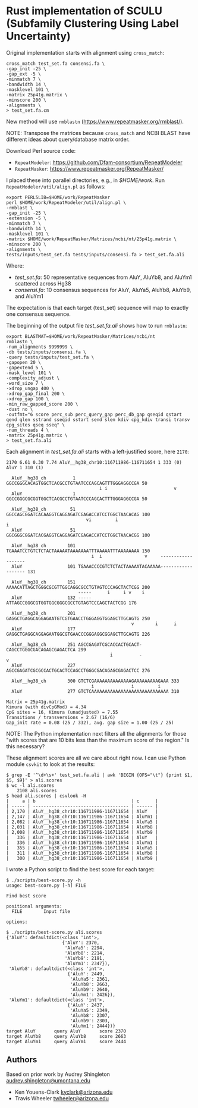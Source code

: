 # Rust implementation of SCULU (Subfamily Clustering Using Label Uncertainty)

Original implementation starts with alignment using `cross_match`:

```
cross_match test_set.fa consensi.fa \
-gap_init -25 \
-gap_ext -5 \
-minmatch 7 \
-bandwidth 14 \
-masklevel 101 \
-matrix 25p41g.matrix \
-minscore 200 \
-alignments \
> test_set.fa.cm
```

New method will use `rmblastn` (https://www.repeatmasker.org/rmblast/).

NOTE: Transpose the matrices because `cross_match` and NCBI BLAST have different ideas about query/database matrix order.

Download Perl source code:

* `RepeatModeler`: https://github.com/Dfam-consortium/RepeatModeler
* `RepeatMasker`: https://www.repeatmasker.org/RepeatMasker/

I placed these into parallel directories, e.g., in _$HOME/work_.
Run `RepeatModeler/util/align.pl` as follows:

```
export PERL5LIB=$HOME/work/RepeatMasker 
perl $HOME/work/RepeatModeler/util/align.pl \
-rmblast \
-gap_init -25 \
-extension -5 \
-minmatch 7 \
-bandwidth 14 \
-masklevel 101 \
-matrix $HOME/work/RepeatMasker/Matrices/ncbi/nt/25p41g.matrix \
-minscore 200 \
-alignments \
tests/inputs/test_set.fa tests/inputs/consensi.fa > test_set.fa.ali
```

Where:

* _test_set.fa_: 50 representative sequences from AluY, AluYb8, and AluYm1 scattered across Hg38
* _consensi.fa_: 10 consensus sequences for AluY, AluYa5, AluYb8, AluYb9, and AluYm1

The expectation is that each target (test_set) sequence will map to exactly one consensus sequence.

The beginning of the output file _test_set.fa.ali_ shows how to run `rmblastn`:

```
export BLASTMAT=$HOME/work/RepeatMasker/Matrices/ncbi/nt
rmblastn \
-num_alignments 9999999 \
-db tests/inputs/consensi.fa \
-query tests/inputs/test_set.fa \
-gapopen 20 \
-gapextend 5 \
-mask_level 101 \
-complexity_adjust \
-word_size 7 \
-xdrop_ungap 400 \
-xdrop_gap_final 200 \
-xdrop_gap 100 \
-min_raw_gapped_score 200 \
-dust no \
-outfmt="6 score perc_sub perc_query_gap perc_db_gap qseqid qstart qend qlen sstrand sseqid sstart send slen kdiv cpg_kdiv transi transv cpg_sites qseq sseq" \
-num_threads 4 \
-matrix 25p41g.matrix \
> test_set.fa.ali
```

Each alignment in _test_set.fa.ali_ starts with a left-justified score, here `2170`:

```
2170 6.61 0.30 7.74 AluY__hg38_chr10:116711986-116711654 1 333 (0) AluY 1 310 (1)

  AluY__hg38_ch          1 GGCCGGGCACAGTGGCTCACGCCTGTAATCCCAGCAGTTTGGGAGGCCGA 50
                                   i i                         v
  AluY                   1 GGCCGGGCGCGGTGGCTCACGCCTGTAATCCCAGCACTTTGGGAGGCCGA 50

  AluY__hg38_ch         51 GGCCAGCGGATCACAAGGTCAGGAGATCGAGACCATCCTGGCTAACACAG 100
                              vi         i                                 i
  AluY                  51 GGCGGGCGGATCACGAGGTCAGGAGATCGAGACCATCCTGGCTAACACGG 100

  AluY__hg38_ch        101 TGAAATCCTGTCTCTACTAAAAATAAAAAAATTTAAAAATTTAAAAAAAA 150
                                i  i                v     -------------------
  AluY                 101 TGAAACCCCGTCTCTACTAAAAATACAAAAA------------------- 131

  AluY__hg38_ch        151 AAAACATTAGCTGGGCGCGTTGGCAGGCGCCTGTAGTCCCAGCTACTCGG 200
                           -----      i     i v    i
  AluY                 132 -----ATTAGCCGGGCGTGGTGGCGGGCGCCTGTAGTCCCAGCTACTCGG 176

  AluY__hg38_ch        201 GAGGCTGAGGCAGGAGAATGTCGTGAACCTGGGAGGTGGAGCTTGCAGTG 250
                                               v        i      i
  AluY                 177 GAGGCTGAGGCAGGAGAATGGCGTGAACCCGGGAGGCGGAGCTTGCAGTG 226

  AluY__hg38_ch        251 AGCCGAGATCGCACCACTGCACT-CAGCCTGGGCGACAGAGCGAGACTCA 299
                                       i          -                         v
  AluY                 227 AGCCGAGATCGCGCCACTGCACTCCAGCCTGGGCGACAGAGCGAGACTCC 276

  AluY__hg38_ch        300 GTCTCGAAAAAAAAAAAAAAGAAAAAAAAAGAAA 333
                                i              i         i
  AluY                 277 GTCTCAAAAAAAAAAAAAAAAAAAAAAAAAAAAA 310

Matrix = 25p41g.matrix
Kimura (with divCpGMod) = 4.34
CpG sites = 16, Kimura (unadjusted) = 7.55
Transitions / transversions = 2.67 (16/6)
Gap_init rate = 0.08 (25 / 332), avg. gap size = 1.00 (25 / 25)
```

NOTE: The Python implementation next filters all the alignments for those "with scores that are 10 bits less than the maximum score of the region." Is this necessary?

These alignment scores are all we care about right now.
I can use Python module `csvkit` to look at the results:

```
$ grep -E '^\d+\s+' test_set.fa.ali | awk 'BEGIN {OFS="\t"} {print $1, $5, $9}' > ali.scores
$ wc -l ali.scores
    2108 ali.scores
$ head ali.scores | csvlook -H
|     a | b                                    | c      |
| ----- | ------------------------------------ | ------ |
| 2,170 | AluY__hg38_chr10:116711986-116711654 | AluY   |
| 2,147 | AluY__hg38_chr10:116711986-116711654 | AluYm1 |
| 2,082 | AluY__hg38_chr10:116711986-116711654 | AluYa5 |
| 2,031 | AluY__hg38_chr10:116711986-116711654 | AluYb8 |
| 2,008 | AluY__hg38_chr10:116711986-116711654 | AluYb9 |
|   336 | AluY__hg38_chr10:116711986-116711654 | AluY   |
|   336 | AluY__hg38_chr10:116711986-116711654 | AluYm1 |
|   355 | AluY__hg38_chr10:116711986-116711654 | AluYa5 |
|   311 | AluY__hg38_chr10:116711986-116711654 | AluYb8 |
|   300 | AluY__hg38_chr10:116711986-116711654 | AluYb9 |
```

I wrote a Python script to find the best score for each target:

```
$ ./scripts/best-score.py -h
usage: best-score.py [-h] FILE

Find best score

positional arguments:
  FILE        Input file

options:

$ ./scripts/best-score.py ali.scores
{'AluY': defaultdict(<class 'int'>,
                     {'AluY': 2370,
                      'AluYa5': 2294,
                      'AluYb8': 2214,
                      'AluYb9': 2191,
                      'AluYm1': 2347}),
 'AluYb8': defaultdict(<class 'int'>,
                       {'AluY': 2449,
                        'AluYa5': 2361,
                        'AluYb8': 2663,
                        'AluYb9': 2640,
                        'AluYm1': 2426}),
 'AluYm1': defaultdict(<class 'int'>,
                       {'AluY': 2437,
                        'AluYa5': 2349,
                        'AluYb8': 2307,
                        'AluYb9': 2303,
                        'AluYm1': 2444})}
target AluY       query AluY       score 2370
target AluYb8     query AluYb8     score 2663
target AluYm1     query AluYm1     score 2444
```

## Authors

Based on prior work by Audrey Shingleton <audrey.shingleton@umontana.edu>

* Ken Youens-Clark <kyclark@arizona.edu>
* Travis Wheeler <twheeler@arizona.edu>
